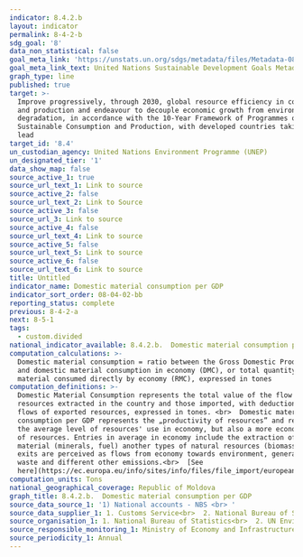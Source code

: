 ```yaml
---
indicator: 8.4.2.b
layout: indicator
permalink: 8-4-2-b
sdg_goal: '8'
data_non_statistical: false
goal_meta_link: 'https://unstats.un.org/sdgs/metadata/files/Metadata-08-04-02.pdf'
goal_meta_link_text: United Nations Sustainable Development Goals Metadata (PDF 58.7 KB)
graph_type: line
published: true
target: >-
  Improve progressively, through 2030, global resource efficiency in consumption
  and production and endeavour to decouple economic growth from environmental
  degradation, in accordance with the 10-Year Framework of Programmes on
  Sustainable Consumption and Production, with developed countries taking the
  lead
target_id: '8.4'
un_custodian_agency: United Nations Environment Programme (UNEP)
un_designated_tier: '1'
data_show_map: false
source_active_1: true
source_url_text_1: Link to source
source_active_2: false
source_url_text_2: Link to Source
source_active_3: false
source_url_3: Link to source
source_active_4: false
source_url_text_4: Link to source
source_active_5: false
source_url_text_5: Link to source
source_active_6: false
source_url_text_6: Link to source
title: Untitled
indicator_name: Domestic material consumption per GDP
indicator_sort_order: 08-04-02-bb
reporting_status: complete
previous: 8-4-2-a
next: 8-5-1
tags:
  - custom.divided
national_indicator_available: 8.4.2.b.  Domestic material consumption per GDP
computation_calculations: >-
  Domestic material consumption = ratio between the Gross Domestic Product (GDP)
  and domestic material consumption in economy (DMC), or total quantity of raw
  material consumed directly by economy (RMC), expressed in tones
computation_definitions: >-
  Domestic Material Consumption represents the total value of the flow of
  resources extracted in the country and those imported, with deduction of the
  flows of exported resources, expressed in tones. <br>  Domestic material
  consumption per GDP represents the „productivity of resources” and reflects
  the average level of resources' use in economy, but also a more economical use
  of resources. Entries in average in economy include the extraction of raw
  material (minerals, fuel) another types of natural resources (biomass), and
  exits are perceived as flows from economy towards environment, generally being
  waste and different other emissions.<br>  [See
  here](https://ec.europa.eu/info/sites/info/files/file_import/european-semester_thematic-factsheet_resource-efficiency_ro.pdf)
computation_units: Tons
national_geographical_coverage: Republic of Moldova
graph_title: 8.4.2.b.  Domestic material consumption per GDP
source_data_source_1: '1) National accounts - NBS <br> '
source_data_supplier_1: 1. Customs Service<br>  2. National Bureau of Statistics
source_organisation_1: 1. National Bureau of Statistics<br>  2. UN Environment Programme (UNEP)
source_responsible_monitoring_1: Ministry of Economy and Infrastructure
source_periodicity_1: Annual
---
```

